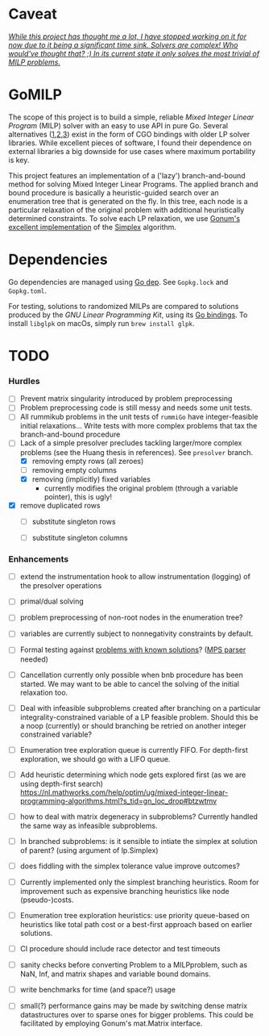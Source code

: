 # Caveat
<u>*While this project has thought me a lot, I have stopped working on it for now due to it being a significant time sink. Solvers are complex! Who would've thought that? ;)
In its current state it only solves the most trivial of MILP problems.*</u>

# GoMILP

The scope of this project is to build a simple, reliable *Mixed Integer Linear Program* (MILP) solver with an easy to use API in pure Go. Several alternatives ([1](https://github.com/draffensperger/golp),[2](https://github.com/lukpank/go-glpk),[3](https://github.com/costela/golpa)) exist in the form of CGO bindings with older LP solver libraries. While excellent pieces of software, I found their dependence on external libraries a big downside for use cases where maximum portability is key.

This project features an implementation of a ('lazy') branch-and-bound method for solving Mixed Integer Linear Programs. The applied branch and bound procedure is basically a heuristic-guided  search over an enumeration tree that is generated on the fly. In this tree, each node is a particular relaxation of the original problem with additional heuristically determined constraints. To solve each LP relaxation, we use [Gonum's excellent implementation]() of the [Simplex](https://en.wikipedia.org/wiki/Simplex_algorithm) algorithm.



# Dependencies

Go dependencies are managed using [Go dep](https://github.com/golang/dep). See `Gopkg.lock` and `Gopkg.toml`.

For testing, solutions to randomized MILPs are compared to solutions produced by the *GNU Linear Programming Kit*, using its [Go bindings](https://github.com/lukpank/go-glpk). To install `libglpk` on macOs, simply run `brew install glpk`.



# TODO

### Hurdles

- [ ] Prevent matrix singularity introduced by problem preprocessing 
- [ ] Problem preprocessing code is still messy and needs some unit tests.
- [ ] All rummikub problems in the unit tests of `rummiGo` have integer-feasible initial relaxations…  Write tests with more complex problems that tax the branch-and-bound procedure
- [ ] Lack of a simple presolver precludes tackling larger/more complex problems (see the Huang thesis in references). See `presolver` branch.
  - [x] removing empty rows (all zeroes)
  - [ ] removing empty columns
  - [x] removing (implicitly) fixed variables
    - currently modifies the original problem (through a variable pointer), this is ugly!
- [x] remove duplicated rows
  - [ ] substitute singleton rows
  - [ ] substitute singleton columns


### Enhancements

- [ ] extend the instrumentation hook to allow instrumentation (logging) of the presolver operations
- [ ] primal/dual solving
- [ ] problem preprocessing of non-root nodes in the enumeration tree?
- [ ] variables are currently subject to nonnegativity constraints by default.
- [ ] Formal testing against [problems with known solutions](http://miplib.zib.de/miplib2010.php)? ([MPS parser](https://github.com/dennisfrancis/mps) needed)
- [ ] Cancellation currently only possible when bnb procedure has been started. We may want to be able to cancel the solving of the initial relaxation too.
- [ ] Deal with infeasible subproblems created after branching on a particular integrality-constrained variable of a LP feasible problem. Should this be a noop (currently) or should branching be retried on another integer constrained variable?
- [ ] Enumeration tree exploration queue is currently FIFO. For depth-first exploration, we should go with a LIFO queue.
- [ ] Add heuristic determining which node gets explored first (as we are using depth-first search) https://nl.mathworks.com/help/optim/ug/mixed-integer-linear-programming-algorithms.html?s_tid=gn_loc_drop#btzwtmv
- [ ] how to deal with matrix degeneracy in subproblems? Currently handled the same way as infeasible subproblems.
- [ ] In branched subproblems: is it sensible to intiate the simplex at solution of parent? (using argument of lp.Simplex)
- [ ] does fiddling with the simplex tolerance value improve outcomes?
- [ ] Currently implemented only the simplest branching heuristics. Room for improvement such as expensive branching heuristics like node (pseudo-)costs.
- [ ] Enumeration tree exploration heuristics: use priority queue-based on heuristics like total path cost or a best-first approach based on earlier solutions.


- [ ] CI procedure should include race detector and test timeouts
- [ ] sanity checks before converting Problem to a MILPproblem, such as NaN, Inf, and matrix shapes and variable bound domains.
- [ ] write benchmarks for time (and space?) usage
- [ ] small(?) performance gains may be made by switching dense matrix datastructures over to sparse ones for bigger problems. This could be facilitated by employing Gonum's mat.Matrix interface.
